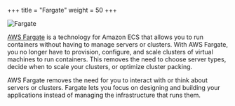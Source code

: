 +++
title = "Fargate"
weight = 50
+++



![Fargate](/images/ecs-spot-capacity-providers/fargate.png)   

[AWS Fargate](https://aws.amazon.com/fargate/) is a technology for Amazon ECS that allows you to run containers without having to manage servers or clusters. With AWS Fargate, you no longer have to provision, configure, and scale clusters of virtual machines to run containers. This removes the need to choose server types, decide when to scale your clusters, or optimize cluster packing.

AWS Fargate removes the need for you to interact with or think about servers or clusters. Fargate lets you focus on designing and building your applications instead of managing the infrastructure that runs them.